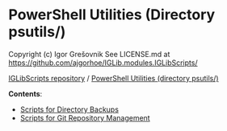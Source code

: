 
# PowerShell Utilities (Directory psutils/) 

Copyright (c) Igor Grešovnik
See LICENSE.md at https://github.com/ajgorhoe/IGLib.modules.IGLibScripts/

[IGLibScripts repository](https://github.com/ajgorhoe/IGLib.modules.IGLibScripts/blob/main/README.md) / [PowerShell Utilities (directory psutils/)](./README.md)

**Contents**:

* [Scripts for Directory Backups](./Dev_DirectoryBackup/README.md)
* [Scripts for Git Repository Management](./Dev_RepositoryManagement/README.md)
